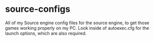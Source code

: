 # source-configs

All of my Source engine config files for the source engine, to get those games working properly on my PC.
Look inside of autoexec.cfg for the launch options, which are also required.